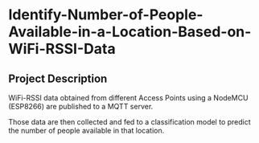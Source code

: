 # Identify-Number-of-People-Available-in-a-Location-Based-on-WiFi-RSSI-Data

##  Project  Description

WiFi-RSSI data obtained from different Access Points using a NodeMCU (ESP8266) are published to a MQTT server.

Those data are then collected and fed to a classification model to predict the number of people available in that location.
